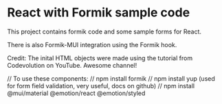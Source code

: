 # React with Formik sample code

This project contains formik code and some sample forms for React.

There is also Formik-MUI integration using the Formik hook.

Credit: The inital HTML objects were made using the tutorial from Codevolution on YouTube. Awesome channel!


// To use these components:
// npm install formik
// npm install yup  (used for form field validation, very useful, docs on github)
// npm install @mui/material @emotion/react @emotion/styled

